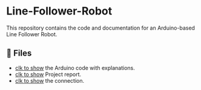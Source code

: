 # Line-Follower-Robot
This repository contains the code and documentation for an Arduino-based Line Follower Robot.

## 📂 Files
- [clk to show](line-follower-code.docx) the Arduino code with explanations.  
- [clk to show](line-follower.pdf) Project report.
- [clk to show](line-follower-robot.jpg) the connection.
